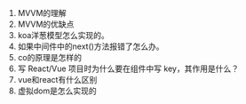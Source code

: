 1. MVVM的理解
2. MVVM的优缺点
3. koa洋葱模型怎么实现的。
4. 如果中间件中的next()方法报错了怎么办。
5. co的原理是怎样的
6. 写 React/Vue 项目时为什么要在组件中写 key，其作用是什么？
7. vue和react有什么区别
8. 虚拟dom是怎么实现的
